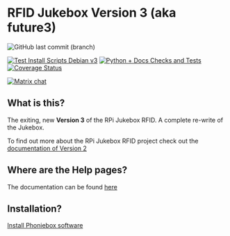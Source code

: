 # RFID Jukebox Version 3 (aka future3)

![GitHub last commit (branch)](https://img.shields.io/github/last-commit/MiczFlor/RPi-Jukebox-RFID/future3/develop)

[![Test Install Scripts Debian v3](https://github.com/MiczFlor/RPi-Jukebox-RFID/actions/workflows/test_docker_debian_v3.yml/badge.svg?branch=future3%2Fdevelop)](https://github.com/MiczFlor/RPi-Jukebox-RFID/actions/workflows/test_docker_debian_v3.yml) [![Python + Docs Checks and Tests](https://github.com/MiczFlor/RPi-Jukebox-RFID/actions/workflows/pythonpackage_future3.yml/badge.svg?branch=future3%2Fdevelop)](https://github.com/MiczFlor/RPi-Jukebox-RFID/actions/workflows/pythonpackage_future3.yml) [![Coverage Status](https://coveralls.io/repos/github/MiczFlor/RPi-Jukebox-RFID/badge.svg?branch=future3/develop)](https://coveralls.io/github/MiczFlor/RPi-Jukebox-RFID?branch=future3/develop)

[![Matrix chat](https://matrix.to/img/matrix-badge.svg)](https://matrix.to/#/#phoniebox_community:gitter.im)

## What is this?

The exiting, new **Version 3** of the RPi Jukebox RFID. A complete re-write of the Jukebox.

To find out more about the RPi Jukebox RFID
project check out the [documentation of Version 2](<https://github.com/MiczFlor/RPi-Jukebox-RFID>)

## Where are the Help pages?

The documentation can be found [here](./documentation/README.md)

## Installation?

[Install Phoniebox software](documentation/builders/installation.md#install-phoniebox-software)

